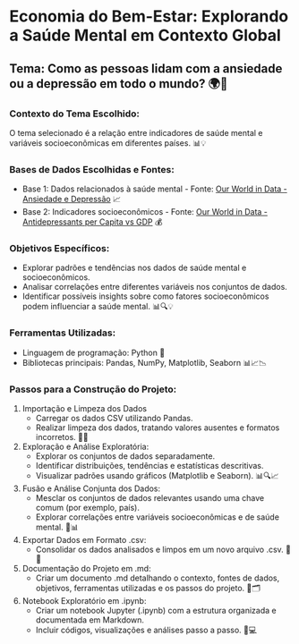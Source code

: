 #  Economia do Bem-Estar: Explorando a Saúde Mental em Contexto Global
## Tema: Como as pessoas lidam com a ansiedade ou a depressão em todo o mundo? 🌍🧠

### Contexto do Tema Escolhido:
O tema selecionado é a relação entre indicadores de saúde mental e variáveis socioeconômicas em diferentes países. 📊💡

### Bases de Dados Escolhidas e Fontes:
- Base 1: Dados relacionados à saúde mental - Fonte: [Our World in Data - Ansiedade e Depressão](https://ourworldindata.org/grapher/dealing-with-anxiety-depression-comparison) 📈
- Base 2: Indicadores socioeconômicos  - Fonte: [Our World in Data - Antidepressants per Capita vs GDP](https://ourworldindata.org/grapher/antidepressants-per-capita-vs-gdp) 💰

### Objetivos Específicos:
- Explorar padrões e tendências nos dados de saúde mental e socioeconômicos.
- Analisar correlações entre diferentes variáveis nos conjuntos de dados.
- Identificar possíveis insights sobre como fatores socioeconômicos podem influenciar a saúde mental. 📊🔍💡

### Ferramentas Utilizadas:
- Linguagem de programação: Python 🐍
- Bibliotecas principais: Pandas, NumPy, Matplotlib, Seaborn 📊📈📉

### Passos para a Construção do Projeto:
1. Importação e Limpeza dos Dados
    - Carregar os dados CSV utilizando Pandas.
    - Realizar limpeza dos dados, tratando valores ausentes e formatos incorretos. 🧹📑
2. Exploração e Análise Exploratória:
    - Explorar os conjuntos de dados separadamente.
    - Identificar distribuições, tendências e estatísticas descritivas.
    - Visualizar padrões usando gráficos (Matplotlib e Seaborn). 📊🔍📈
3. Fusão e Análise Conjunta dos Dados:
    - Mesclar os conjuntos de dados relevantes usando uma chave comum (por exemplo, país).
    - Explorar correlações entre variáveis socioeconômicas e de saúde mental. 🤝📊
4. Exportar Dados em Formato .csv:
    - Consolidar os dados analisados e limpos em um novo arquivo .csv. 📂💾
5. Documentação do Projeto em .md:
    - Criar um documento .md detalhando o contexto, fontes de dados, objetivos, ferramentas utilizadas e os passos do projeto. 📝🗂️
6. Notebook Exploratório em .ipynb:
    - Criar um notebook Jupyter (.ipynb) com a estrutura organizada e documentada em Markdown.
    - Incluir códigos, visualizações e análises passo a passo. 📓💻



